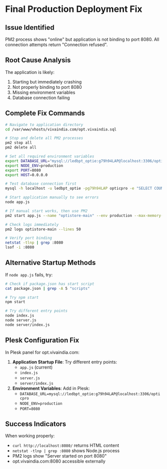 # Final Production Deployment Fix

## Issue Identified
PM2 process shows "online" but application is not binding to port 8080. All connection attempts return "Connection refused".

## Root Cause Analysis
The application is likely:
1. Starting but immediately crashing
2. Not properly binding to port 8080
3. Missing environment variables
4. Database connection failing

## Complete Fix Commands

```bash
# Navigate to application directory
cd /var/www/vhosts/vivaindia.com/opt.vivaindia.sql

# Stop and delete all PM2 processes
pm2 stop all
pm2 delete all

# Set all required environment variables
export DATABASE_URL="mysql://ledbpt_optie:g79h94LAP@localhost:3306/opticpro"
export NODE_ENV=production
export PORT=8080
export HOST=0.0.0.0

# Test database connection first
mysql -h localhost -u ledbpt_optie -pg79h94LAP opticpro -e "SELECT COUNT(*) FROM stores;"

# Start application manually to see errors
node app.js

# If manual start works, then use PM2
pm2 start app.js --name "optistore-main" --env production --max-memory-restart 200M

# Check logs immediately
pm2 logs optistore-main --lines 50

# Verify port binding
netstat -tlnp | grep :8080
lsof -i :8080
```

## Alternative Startup Methods

If `node app.js` fails, try:
```bash
# Check if package.json has start script
cat package.json | grep -A 5 "scripts"

# Try npm start
npm start

# Try different entry points
node index.js
node server.js
node server/index.js
```

## Plesk Configuration Fix

In Plesk panel for opt.vivaindia.com:
1. **Application Startup File**: Try different entry points:
   - `app.js` (current)
   - `index.js`
   - `server.js` 
   - `server/index.js`
2. **Environment Variables**: Add in Plesk:
   - `DATABASE_URL=mysql://ledbpt_optie:g79h94LAP@localhost:3306/opticpro`
   - `NODE_ENV=production`
   - `PORT=8080`

## Success Indicators
When working properly:
- `curl http://localhost:8080/` returns HTML content
- `netstat -tlnp | grep :8080` shows Node.js process
- PM2 logs show "Server started on port 8080"
- opt.vivaindia.com:8080 accessible externally